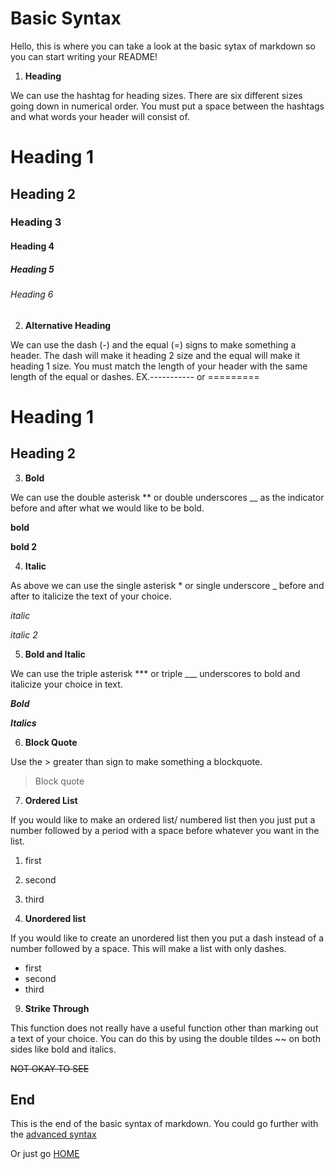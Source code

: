 # Basic Syntax
Hello, this is where you can take a look at the basic sytax of markdown so you can start writing your README!

1. **Heading**  

We can use the hashtag for heading sizes. There are six different sizes going down in numerical order. You must put a space between the hashtags and what words your header will consist of.

# Heading 1
## Heading 2
### Heading 3
#### Heading 4
##### Heading 5
###### Heading 6

2. **Alternative Heading**

We can use the dash (-) and the equal (=) signs to make something a header. The dash will make it heading 2 size and the equal will make it heading 1 size. You must match the length of your header with the same length of the equal or dashes. EX.----------- or =========

Heading 1
=========

Heading 2
---------

3. **Bold**

We can use the double asterisk ** or double underscores __ as the indicator before and after what we would like to be bold. 

**bold**

__bold 2__

4. **Italic** 

As above we can use the single asterisk * or single underscore _ before and after to italicize the text of your choice.

*italic*

_italic 2_

5. **Bold and Italic**

We can use the triple asterisk *** or triple ___ underscores to bold and italicize your choice in text.

***Bold***

___Italics___

6. **Block Quote**

Use the > greater than sign to make something a blockquote.

> Block quote

7. **Ordered List**

If you would like to make an ordered list/ numbered list then you just put a number followed by a period with a space before whatever you want in the list.

1. first
2. second
3. third

8. **Unordered list**

If you would like to create an unordered list then you put a dash instead of a number followed by a space. This will make a list with only dashes.

- first
- second
- third

9. **Strike Through**

This function does not really have a useful function other than marking out a text of your choice. You can do this by using the double tildes ~~ on both sides like bold and italics.

~~NOT OKAY TO SEE~~

## End

This is the end of the basic syntax of markdown.
You could go further with the [advanced syntax](AdvancedSyntax.md)

Or just go [HOME](README.md)
